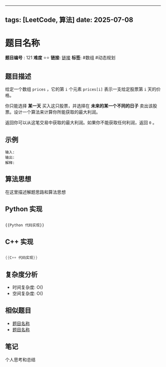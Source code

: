 
--- 
tags: [LeetCode, 算法] 
date: 2025-07-08 
--- 
# 题目名称 
**题目编号** : 121
**难度** ⭐️⭐️ 
**链接**: [链接](https://leetcode.cn/problems/best-time-to-buy-and-sell-stock/description/?envType=study-plan-v2&envId=top-interview-150)
**标签**: #数组 #动态规划    
## 题目描述 

给定一个数组 `prices` ，它的第 `i` 个元素 `prices[i]` 表示一支给定股票第 `i` 天的价格。

你只能选择 **某一天** 买入这只股票，并选择在 **未来的某一个不同的日子** 卖出该股票。设计一个算法来计算你所能获取的最大利润。

返回你可以从这笔交易中获取的最大利润。如果你不能获取任何利润，返回 `0` 。

## 示例 
```plaintext 
输入:  
输出:  
解释:
```
## 算法思想

在这里描述解题思路和算法思想


## Python 实现

```python

{{Python 代码实现}}
```

## C++ 实现

```cpp

{{C++ 代码实现}}
```

## 复杂度分析

- 时间复杂度: O()
- 空间复杂度: O()

## 相似题目

- [题目名称](https://chat.baidu.com/%E9%93%BE%E6%8E%A5)
- [题目名称](https://chat.baidu.com/%E9%93%BE%E6%8E%A5)

## 笔记

个人思考和总结
